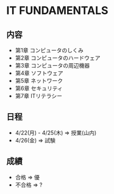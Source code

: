 # IT FUNDAMENTALS

## 内容
- 第1章 コンピュータのしくみ
- 第2章 コンピュータのハードウェア
- 第3章 コンピュータの周辺機器
- 第4章 ソフトウェア
- 第5章 ネットワーク
- 第6章 セキュリティ
- 第7章 ITリテラシー

## 日程
- 4/22(月) - 4/25(木) => 授業(山内)
- 4/26(金) => 試験

## 成績
- 合格 => 優
- 不合格 => ?